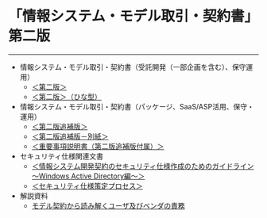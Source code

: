 # 「情報システム・モデル取引・契約書」第二版

---

- 情報システム・モデル取引・契約書（受託開発（一部企画を含む）、保守運用）
  - [＜第二版＞](https://www.ipa.go.jp/files/000087884.docx)
  - [＜第二版＞（ひな型）](https://www.ipa.go.jp/files/000087508.docx)
- 情報システム・モデル取引・契約書（パッケージ、SaaS/ASP活用、保守・運用）
  - [＜第二版追補版＞](https://www.ipa.go.jp/files/000087452.docx)
  - [＜第二版追補版－別紙＞](https://www.ipa.go.jp/files/000090725.pdf)
  - [＜重要事項説明書（第二版追補版付属）＞](https://www.ipa.go.jp/files/000087510.docx)
- セキュリティ仕様関連文書
  - [＜情報システム開発契約のセキュリティ仕様作成のためのガイドライン ～Windows Active Directory編～＞](https://www.ipa.go.jp/files/000087453.docx)
  - [＜セキュリティ仕様策定プロセス＞](https://www.ipa.go.jp/files/000087454.docx)
- 解説資料
  - [モデル契約から読み解くユーザ及びベンダの責務](https://www.ipa.go.jp/files/000089598.pptx)
